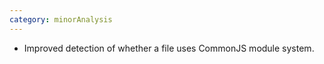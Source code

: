 ```yaml
---
category: minorAnalysis
---
```

* Improved detection of whether a file uses CommonJS module system.
